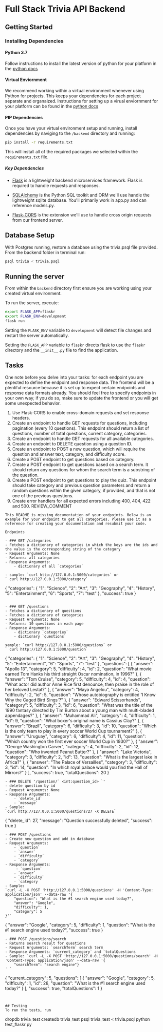 # Full Stack Trivia API Backend

## Getting Started

### Installing Dependencies

#### Python 3.7

Follow instructions to install the latest version of python for your platform in the [python docs](https://docs.python.org/3/using/unix.html#getting-and-installing-the-latest-version-of-python)

#### Virtual Enviornment

We recommend working within a virtual environment whenever using Python for projects. This keeps your dependencies for each project separate and organaized. Instructions for setting up a virual enviornment for your platform can be found in the [python docs](https://packaging.python.org/guides/installing-using-pip-and-virtual-environments/)

#### PIP Dependencies

Once you have your virtual environment setup and running, install dependencies by naviging to the `/backend` directory and running:

```bash
pip install -r requirements.txt
```

This will install all of the required packages we selected within the `requirements.txt` file.

##### Key Dependencies

- [Flask](http://flask.pocoo.org/)  is a lightweight backend microservices framework. Flask is required to handle requests and responses.

- [SQLAlchemy](https://www.sqlalchemy.org/) is the Python SQL toolkit and ORM we'll use handle the lightweight sqlite database. You'll primarily work in app.py and can reference models.py. 

- [Flask-CORS](https://flask-cors.readthedocs.io/en/latest/#) is the extension we'll use to handle cross origin requests from our frontend server. 

## Database Setup
With Postgres running, restore a database using the trivia.psql file provided. From the backend folder in terminal run:
```bash
psql trivia < trivia.psql
```

## Running the server

From within the `backend` directory first ensure you are working using your created virtual environment.

To run the server, execute:

```bash
export FLASK_APP=flaskr
export FLASK_ENV=development
flask run
```

Setting the `FLASK_ENV` variable to `development` will detect file changes and restart the server automatically.

Setting the `FLASK_APP` variable to `flaskr` directs flask to use the `flaskr` directory and the `__init__.py` file to find the application. 

## Tasks

One note before you delve into your tasks: for each endpoint you are expected to define the endpoint and response data. The frontend will be a plentiful resource because it is set up to expect certain endpoints and response data formats already. You should feel free to specify endpoints in your own way; if you do so, make sure to update the frontend or you will get some unexpected behavior. 

1. Use Flask-CORS to enable cross-domain requests and set response headers. 
2. Create an endpoint to handle GET requests for questions, including pagination (every 10 questions). This endpoint should return a list of questions, number of total questions, current category, categories. 
3. Create an endpoint to handle GET requests for all available categories. 
4. Create an endpoint to DELETE question using a question ID. 
5. Create an endpoint to POST a new question, which will require the question and answer text, category, and difficulty score. 
6. Create a POST endpoint to get questions based on category. 
7. Create a POST endpoint to get questions based on a search term. It should return any questions for whom the search term is a substring of the question. 
8. Create a POST endpoint to get questions to play the quiz. This endpoint should take category and previous question parameters and return a random questions within the given category, if provided, and that is not one of the previous questions. 
9. Create error handlers for all expected errors including 400, 404, 422 and 500. 
REVIEW_COMMENT
```
This README is missing documentation of your endpoints. Below is an example for your endpoint to get all categories. Please use it as a reference for creating your documentation and resubmit your code.

Endpoints

- ### GET /categories
- Fetches a dictionary of categories in which the keys are the ids and the value is the corresponding string of the category
- Request Arguments: None
- Returns: all categories
- Response Arguments:
    - dictionary of all `categories` 

- sample: `curl http://127.0.0.1:5000/categories` or 
` curl http://127.0.0.1:5000/category`

```
{
  "categories": {
    "1": "Science",
    "2": "Art",
    "3": "Geography",
    "4": "History",
    "5": "Entertainment",
    "6": "Sports",
    "7": "test"
  },
  "success": true
}
```

- ### GET /questions
- Fetches a dictionary of questions 
- Fetches a dictionary of categories 
- Request Arguments: None
- Returns: 10 questions in each page
- Response Arguments:
    - dictionary `categories` 
    - dictionary `questions`

sample: `curl http://127.0.0.1:5000/questions` or 
` curl http://127.0.0.1:5000/question`

```
{
  "categories": {
    "1": "Science",
    "2": "Art",
    "3": "Geography",
    "4": "History",
    "5": "Entertainment",
    "6": "Sports",
    "7": "test"
  },
  "questions": [
    {
      "answer": "Apollo 13",
      "category": 5,
      "difficulty": 4,
      "id": 2,
      "question": "What movie earned Tom Hanks his third straight Oscar nomination, in 1996?"
    },
    {
      "answer": "Tom Cruise",
      "category": 5,
      "difficulty": 4,
      "id": 4,
      "question": "What actor did author Anne Rice first denounce, then praise in the role of her beloved Lestat?"
    },
    {
      "answer": "Maya Angelou",
      "category": 4,
      "difficulty": 2,
      "id": 5,
      "question": "Whose autobiography is entitled 'I Know Why the Caged Bird Sings'?"
    },
    {
      "answer": "Edward Scissorhands",
      "category": 5,
      "difficulty": 3,
      "id": 6,
      "question": "What was the title of the 1990 fantasy directed by Tim Burton about a young man with multi-bladed appendages?"
    },
    {
      "answer": "Muhammad Ali",
      "category": 4,
      "difficulty": 1,
      "id": 9,
      "question": "What boxer's original name is Cassius Clay?"
    },
    {
      "answer": "Brazil",
      "category": 6,
      "difficulty": 3,
      "id": 10,
      "question": "Which is the only team to play in every soccer World Cup tournament?"
    },
    {
      "answer": "Uruguay",
      "category": 6,
      "difficulty": 4,
      "id": 11,
      "question": "Which country won the first ever soccer World Cup in 1930?"
    },
    {
      "answer": "George Washington Carver",
      "category": 4,
      "difficulty": 2,
      "id": 12,
      "question": "Who invented Peanut Butter?"
    },
    {
      "answer": "Lake Victoria",
      "category": 3,
      "difficulty": 2,
      "id": 13,
      "question": "What is the largest lake in Africa?"
    },
    {
      "answer": "The Palace of Versailles",
      "category": 3,
      "difficulty": 3,
      "id": 14,
      "question": "In which royal palace would you find the Hall of Mirrors?"
    }
  ],
  "success": true,
  "totalQuestions": 20
}
```
- ### DELETE '/question/` <int:question_id> `'
- delete question by id 
- Request Arguments: None
- Response Arguments: 
    - `delete_id` 
    - `message` 
- Sample: 
`curl http://127.0.0.1:5000/questions/27 -X DELETE`
```
{
  "delete_id": 27,
  "message": "Question successfully deleted",
  "success": true
}
```
- ### POST /questions
- Create new question and add in database
- Request Arguments:
    - `question`
    - `answer`
    - `difficulty` 
    - `category`
- Response Arguments:
     - `question`
    - `answer`
    - `difficulty` 
    - `category
- Sample:
`curl -L -X POST 'http://127.0.0.1:5000/questions' -H 'Content-Type: application/json' --data-raw '{
    "question": "What is the #1 search engine used today?",
    "answer": "Google",
    "difficulty": 1,
    "category": 5
}'`
```
{
  "answer": "Google",
  "category": 5,
  "difficulty": 1,
  "question": "What is the #1 search engine used today?",
  "success": true
}
```
- ### POST /questions/search
- Returns search result for questions
- Request Arguments: `searchTerm` search term
- Response Arguments: `current_category` and `totalQuestions
- Sample: `curl -L -X POST 'http://127.0.0.1:5000/questions/search' -H 'Content-Type: application/json' --data-raw '{
	"searchTerm": "search engine"}
' `
```
{
  "current_category": 5,
  "questions": [
    {
      "answer": "Google",
      "category": 5,
      "difficulty": 1,
      "id": 28,
      "question": "What is the #1 search engine used today?"
    }
  ],
  "success": true,
  "totalQuestions": 1
}
```


## Testing
To run the tests, run
```
dropdb trivia_test
createdb trivia_test
psql trivia_test < trivia.psql
python test_flaskr.py
```
